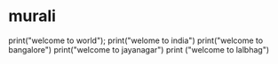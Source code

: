 # murali
print("welcome to world");
print("welome to india")
print("welcome to bangalore")
print("welcome to jayanagar")
print ("welcome to lalbhag")

